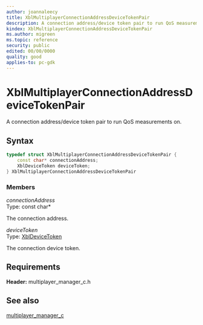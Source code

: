 ```yaml
---
author: joannaleecy
title: XblMultiplayerConnectionAddressDeviceTokenPair
description: A connection address/device token pair to run QoS measurements on.
kindex: XblMultiplayerConnectionAddressDeviceTokenPair
ms.author: migreen
ms.topic: reference
security: public
edited: 00/00/0000
quality: good
applies-to: pc-gdk
---
```


# XblMultiplayerConnectionAddressDeviceTokenPair  

A connection address/device token pair to run QoS measurements on.  

## Syntax  
  
```cpp
typedef struct XblMultiplayerConnectionAddressDeviceTokenPair {  
    const char* connectionAddress;  
    XblDeviceToken deviceToken;  
} XblMultiplayerConnectionAddressDeviceTokenPair  
```
  
### Members  
  
*connectionAddress*  
Type: const char*  
  
The connection address.
  
*deviceToken*  
Type: [XblDeviceToken](../../multiplayer_c/structs/xbldevicetoken.md)  
  
The connection device token.
  
## Requirements  
  
**Header:** multiplayer_manager_c.h
  
## See also  
[multiplayer_manager_c](../multiplayer_manager_c_members.md)  
  
  